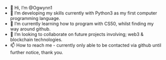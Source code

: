 - 👋 Hi, I’m @Ogwynn1
- 👀 I’m developing my skills currently with Python3 as my first computer programming language.
- 🌱 I’m currently learning how to program with CS50, whilst finding my way around github.
- 💞️ I’m looking to collaborate on future projects involving; web3 & blockchain technologies.
- 📫 How to reach me - currently only able to be contacted via github until further notice, thank you.

<!---
Ogwynn1/Ogwynn1 is a ✨ special ✨ repository because its `README.md` (this file) appears on your GitHub profile.
You can click the Preview link to take a look at your changes.
--->
